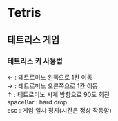 # Tetris
## 테트리스 게임



### 테트리스 키 사용법

← : 테트로미노 왼쪽으로 1칸 이동  
→ : 테트로미노 오른쪽으로 1칸 이동  
↑ : 테트로미노 시계 방향으로 90도 회전  
spaceBar : hard drop   
esc : 게임 일시 정지(시간은 정상 작동함)
